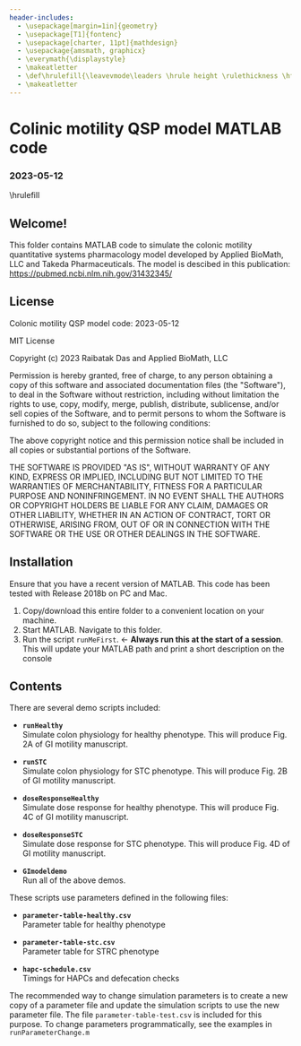 ```yaml
---
header-includes:
  - \usepackage[margin=1in]{geometry}
  - \usepackage[T1]{fontenc}
  - \usepackage[charter, 11pt]{mathdesign}
  - \usepackage{amsmath, graphicx}
  - \everymath{\displaystyle}
  - \makeatletter
  - \def\hrulefill{\leavevmode\leaders \hrule height \rulethickness \hfill\kern\z@}
  - \makeatletter
---
```


# Colinic motility QSP model MATLAB code

### 2023-05-12

\hrulefill

## Welcome!

This folder contains MATLAB code to simulate the colonic motility 
quantitative systems pharmacology  model developed by 
Applied BioMath, LLC and Takeda Pharmaceuticals. The model is descibed 
in this publication: https://pubmed.ncbi.nlm.nih.gov/31432345/

## License

Colonic motility QSP model code: 2023-05-12

MIT License

Copyright (c) 2023 Raibatak Das and Applied BioMath, LLC

Permission is hereby granted, free of charge, to any person obtaining a copy
of this software and associated documentation files (the "Software"), to deal
in the Software without restriction, including without limitation the rights
to use, copy, modify, merge, publish, distribute, sublicense, and/or sell
copies of the Software, and to permit persons to whom the Software is
furnished to do so, subject to the following conditions:

The above copyright notice and this permission notice shall be included in all
copies or substantial portions of the Software.

THE SOFTWARE IS PROVIDED "AS IS", WITHOUT WARRANTY OF ANY KIND, EXPRESS OR
IMPLIED, INCLUDING BUT NOT LIMITED TO THE WARRANTIES OF MERCHANTABILITY,
FITNESS FOR A PARTICULAR PURPOSE AND NONINFRINGEMENT. IN NO EVENT SHALL THE
AUTHORS OR COPYRIGHT HOLDERS BE LIABLE FOR ANY CLAIM, DAMAGES OR OTHER
LIABILITY, WHETHER IN AN ACTION OF CONTRACT, TORT OR OTHERWISE, ARISING FROM,
OUT OF OR IN CONNECTION WITH THE SOFTWARE OR THE USE OR OTHER DEALINGS IN THE
SOFTWARE.

## Installation

Ensure that you have a recent version of MATLAB. This code has been tested with Release 2018b on PC and Mac.

1. Copy/download this entire folder to a convenient location on your machine.
2. Start MATLAB. Navigate to this folder.
3. Run the script `runMeFirst`.  $\longleftarrow$ **Always run this at the start of a session**. This will update your MATLAB path and print a short description on the console

## Contents

There are several demo scripts included:

- **`runHealthy`**  
        Simulate colon physiology for healthy phenotype. This will produce Fig. 2A of GI motility manuscript.

- **`runSTC`**  
        Simulate colon physiology for STC phenotype. This will produce Fig. 2B of GI motility manuscript.

- **`doseResponseHealthy`**  
        Simulate dose response for healthy phenotype. This will produce Fig. 4C of GI motility manuscript.

- **`doseResponseSTC`**  
        Simulate dose response for STC phenotype. This will produce Fig. 4D of GI motility manuscript.
        
- **`GImodeldemo`**  
        Run all of the above demos. 

These scripts use parameters defined in the following files:

- **`parameter-table-healthy.csv`**  
        Parameter table for healthy phenotype

- **`parameter-table-stc.csv`**  
        Parameter table for STRC phenotype

- **`hapc-schedule.csv`**  
        Timings for HAPCs and defecation checks

The recommended way to change simulation parameters is to create a new copy of a parameter file and update the simulation scripts to use the new parameter file. The file `parameter-table-test.csv` is included for this purpose. To change parameters programmatically, see the examples in `runParameterChange.m`

